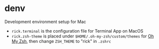 # denv

Development environment setup for Mac

- `rick.terminal` is the configuration file for Terminal App on MacOS
- `rick.zsh-theme` is placed under `$HOME/.oh-my-zsh/custom/themes` for [Oh My Zsh](https://ohmyz.sh), then change `ZSH_THEME` to "rick" in `.zshrc`
